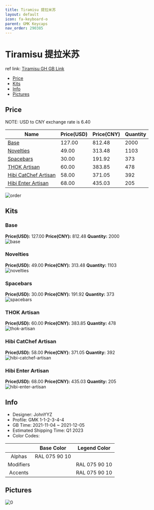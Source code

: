 ```yaml
---
title: Tiramisu 提拉米苏
layout: default
icon: fa-keyboard-o
parent: GMK Keycaps
nav_order: 290385
---
```


# Tiramisu 提拉米苏

ref link: [Tiramisu GH GB Link](https://geekhack.org/index.php?topic=115181.0)

* [Price](#price)
* [Kits](#kits)
* [Info](#info)
* [Pictures](#pictures)

## Price

NOTE: USD to CNY exchange rate is 6.40

| Name          | Price(USD)   |  Price(CNY) | Quantity |
| ------------- | ------------ |  ---------- | -------- |
|[Base](#base)|127.00|812.48|2000|
|[Novelties](#novelties)|49.00|313.48|1103|
|[Spacebars](#spacebars)|30.00|191.92|373|
|[THOK Artisan](#thok-artisan)|60.00|383.85|478|
|[Hibi CatChef Artisan](#hibi-catchef-artisan)|58.00|371.05|392|
|[Hibi Enter Artisan](#hibi-enter-artisan)|68.00|435.03|205|

<img src="{{ 'assets/images/gmk-keycaps/Tiramisu/order.png' | relative_url }}" alt="order" class="image featured">

## Kits
### Base  
**Price(USD):** 127.00	**Price(CNY):** 812.48	**Quantity:** 2000  
<img src="{{ 'assets/images/gmk-keycaps/Tiramisu/kits_pics/base.jpg' | relative_url }}" alt="base" class="image featured">

### Novelties  
**Price(USD):** 49.00	**Price(CNY):** 313.48	**Quantity:** 1103  
<img src="{{ 'assets/images/gmk-keycaps/Tiramisu/kits_pics/novelties.jpg' | relative_url }}" alt="novelties" class="image featured">

### Spacebars  
**Price(USD):** 30.00	**Price(CNY):** 191.92	**Quantity:** 373  
<img src="{{ 'assets/images/gmk-keycaps/Tiramisu/kits_pics/spacebars.jpg' | relative_url }}" alt="spacebars" class="image featured">

### THOK Artisan  
**Price(USD):** 60.00	**Price(CNY):** 383.85	**Quantity:** 478  
<img src="{{ 'assets/images/gmk-keycaps/Tiramisu/kits_pics/thok-artisan.png' | relative_url }}" alt="thok-artisan" class="image featured">

### Hibi CatChef Artisan  
**Price(USD):** 58.00	**Price(CNY):** 371.05	**Quantity:** 392  
<img src="{{ 'assets/images/gmk-keycaps/Tiramisu/kits_pics/hibi-catchef-artisan.png' | relative_url }}" alt="hibi-catchef-artisan" class="image featured">

### Hibi Enter Artisan  
**Price(USD):** 68.00	**Price(CNY):** 435.03	**Quantity:** 205  
<img src="{{ 'assets/images/gmk-keycaps/Tiramisu/kits_pics/hibi-enter-artisan.png' | relative_url }}" alt="hibi-enter-artisan" class="image featured">

## Info
* Designer: JohnYYZ  
* Profile: GMK 1-1-2-3-4-4  
* GB Time: 2021-11-04 ~ 2021-12-05  
* Estimated Shipping Time: Q1 2023  
* Color Codes:  

| |Base Color     | Legend Color
| :-------------: | :-------------: | :------------:
|Alphas|RAL 075 90 10| |
|Modifiers||RAL 075 90 10
|Accents||RAL 075 90 10


## Pictures  
<img src="{{ 'assets/images/gmk-keycaps/Tiramisu/rendering_pics/0.jpg' | relative_url }}" alt="0" class="image featured">
